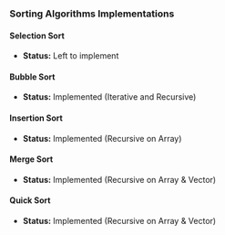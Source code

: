### Sorting Algorithms Implementations

#### Selection Sort

- **Status:** Left to implement

#### Bubble Sort

- **Status:** Implemented (Iterative and Recursive)

#### Insertion Sort

- **Status:** Implemented (Recursive on Array)

#### Merge Sort

- **Status:** Implemented (Recursive on Array & Vector)

#### Quick Sort

- **Status:** Implemented (Recursive on Array & Vector)

